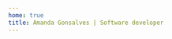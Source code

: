 ```yaml
---
home: true
title: Amanda Gonsalves | Software developer
---
```

<!-- Global site tag (gtag.js) - Google Analytics -->
<script async src="https://www.googletagmanager.com/gtag/js?id=G-KVWWLGWQZ3"></script>
<script>
  window.dataLayer = window.dataLayer || [];
  function gtag(){dataLayer.push(arguments);}
  gtag('js', new Date());

  gtag('config', 'G-KVWWLGWQZ3');
</script>

<Header />
<Home title="Amanda Gonsalves" description="​I’m a self-taught software developer based in Florianópolis, Brazil. I’ve been studying since the beginning of 2020 doing a lot of side projects to improve my knowledge. In 2021, I got my first job as a developer, now I’m working hard every day to gain as much knowledge as possible to build my career as a software developer." background="/assets/images/geometric.jpg" />
<About />
<Projects />
<Contact />
<Footer />